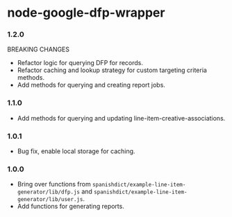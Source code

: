 # node-google-dfp-wrapper

### 1.2.0
BREAKING CHANGES
- Refactor logic for querying DFP for records.
- Refactor caching and lookup strategy for custom targeting criteria methods.
- Add methods for querying and creating report jobs.

### 1.1.0
- Add methods for querying and updating line-item-creative-associations.

### 1.0.1
- Bug fix, enable local storage for caching.

### 1.0.0
- Bring over functions from `spanishdict/example-line-item-generator/lib/dfp.js` and `spanishdict/example-line-item-generator/lib/user.js`.
- Add functions for generating reports.

